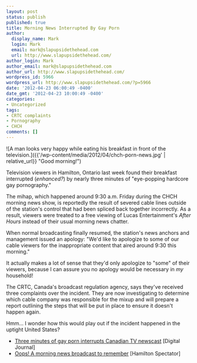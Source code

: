 ```yaml
---
layout: post
status: publish
published: true
title: Morning News Interrupted By Gay Porn
author:
  display_name: Mark
  login: Mark
  email: mark@slapupsidethehead.com
  url: http://www.slapupsidethehead.com/
author_login: Mark
author_email: mark@slapupsidethehead.com
author_url: http://www.slapupsidethehead.com/
wordpress_id: 5966
wordpress_url: http://www.slapupsidethehead.com/?p=5966
date: '2012-04-23 06:00:49 -0400'
date_gmt: '2012-04-23 10:00:49 -0400'
categories:
- Uncategorized
tags:
- CRTC complaints
- Pornography
- CHCH
comments: []
---
```

![A man looks very happy while eating his breakfast in front of the television.]({{'/wp-content/media/2012/04/chch-porn-news.jpg' | relative_url}} "Good morning!")

Television viewers in Hamilton, Ontario last week found their breakfast interrupted (_enhanced?_) by nearly three minutes of "eye-popping hardcore gay pornography."

The mihap, which happened around 9:30 a.m. Friday during the CHCH morning news show, is reportedly the result of severed cable lines outside of the station's control that had been spliced back together incorrectly. As a result, viewers were treated to a free viewing of Lucas Entertainment's _After Hours_ instead of their usual morning news chatter.

When normal broadcasting finally resumed, the station's news anchors and management issued an apology: "We'd like to apologize to some of our cable viewers for the inappropriate content that aired around 9:30 this morning."

It actually makes a lot of sense that they'd only apologize to "some" of their viewers, because I can assure you no apology would be necessary in _my_ household!

The CRTC, Canada's broadcast regulation agency, says they've received three complaints over the incident. They are now investigating to determine which cable company was responsible for the mixup and will prepare a report outlining the steps that will be put in place to ensure it doesn't happen again.

Hmm... I wonder how this would play out if the incident happened in the uptight United States?

- [Three minutes of gay porn interrupts Canadian TV newscast](http://www.digitaljournal.com/article/323449) [Digital Journal]
- [Oops! A morning news broadcast to remember](http://www.thespec.com/news/local/article/708898--oops-a-morning-news-broadcast-to-remember) [Hamilton Spectator]
